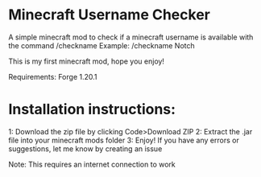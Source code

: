 # Minecraft Username Checker
A simple minecraft mod to check if a minecraft username is available with the command /checkname
Example:
/checkname Notch

This is my first minecraft mod, hope you enjoy!


Requirements: 
Forge 1.20.1

# Installation instructions:
1: Download the zip file by clicking Code>Download ZIP
2: Extract the .jar file into your minecraft mods folder
3: Enjoy! If you have any errors or suggestions, let me know by creating an issue

Note: This requires an internet connection to work

